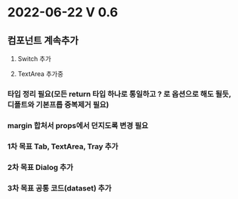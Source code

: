 2022-06-22 V 0.6
================

컴포넌트 계속추가
-------------------
1. Switch 추가

2. TextArea 추가중

### 타입 정리 필요(모든 return 타입 하나로 통일하고 ? 로 옵션으로 해도 될듯, 디폴트와 기본프롭 중복제거 필요)
### margin 합처서 props에서 던지도록 변경 필요
### 1차 목표 Tab, TextArea, Tray 추가
### 2차 목표 Dialog 추가
### 3차 목표 공통 코드(dataset) 추가

